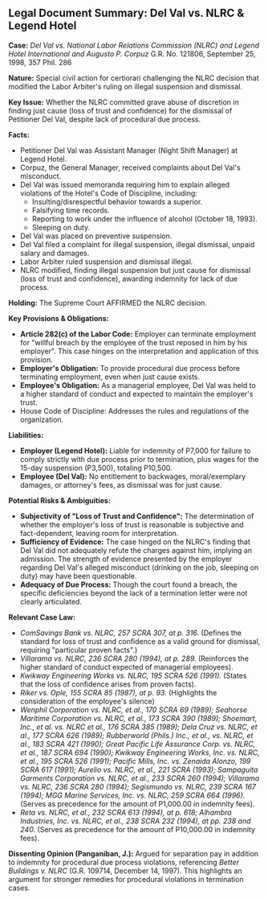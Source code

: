## Legal Document Summary: Del Val vs. NLRC & Legend Hotel

**Case:** *Del Val vs. National Labor Relations Commission (NLRC) and Legend Hotel International and Augusto P. Corpuz* G.R. No. 121806, September 25, 1998, 357 Phil. 286

**Nature:** Special civil action for certiorari challenging the NLRC decision that modified the Labor Arbiter's ruling on illegal suspension and dismissal.

**Key Issue:** Whether the NLRC committed grave abuse of discretion in finding just cause (loss of trust and confidence) for the dismissal of Petitioner Del Val, despite lack of procedural due process.

**Facts:**

*   Petitioner Del Val was Assistant Manager (Night Shift Manager) at Legend Hotel.
*   Corpuz, the General Manager, received complaints about Del Val's misconduct.
*   Del Val was issued memoranda requiring him to explain alleged violations of the Hotel's Code of Discipline, including:
    *   Insulting/disrespectful behavior towards a superior.
    *   Falsifying time records.
    *   Reporting to work under the influence of alcohol (October 18, 1993).
    *   Sleeping on duty.
*   Del Val was placed on preventive suspension.
*   Del Val filed a complaint for illegal suspension, illegal dismissal, unpaid salary and damages.
*   Labor Arbiter ruled suspension and dismissal illegal.
*   NLRC modified, finding illegal suspension but just cause for dismissal (loss of trust and confidence), awarding indemnity for lack of due process.

**Holding:** The Supreme Court AFFIRMED the NLRC decision.

**Key Provisions & Obligations:**

*   **Article 282(c) of the Labor Code:** Employer can terminate employment for "willful breach by the employee of the trust reposed in him by his employer". This case hinges on the interpretation and application of this provision.
*   **Employer's Obligation:** To provide procedural due process before terminating employment, even when just cause exists.
*   **Employee's Obligation:** As a managerial employee, Del Val was held to a higher standard of conduct and expected to maintain the employer's trust.
*   House Code of Discipline: Addresses the rules and regulations of the organization.

**Liabilities:**

*   **Employer (Legend Hotel):** Liable for indemnity of P7,000 for failure to comply strictly with due process prior to termination, plus wages for the 15-day suspension (P3,500), totaling P10,500.
*   **Employee (Del Val):** No entitlement to backwages, moral/exemplary damages, or attorney's fees, as dismissal was for just cause.

**Potential Risks & Ambiguities:**

*   **Subjectivity of "Loss of Trust and Confidence":** The determination of whether the employer's loss of trust is reasonable is subjective and fact-dependent, leaving room for interpretation.
*   **Sufficiency of Evidence:** The case hinged on the NLRC's finding that Del Val did not adequately refute the charges against him, implying an admission. The strength of evidence presented by the employer regarding Del Val's alleged misconduct (drinking on the job, sleeping on duty) may have been questionable.
*   **Adequacy of Due Process:** Though the court found a breach, the specific deficiencies beyond the lack of a termination letter were not clearly articulated.

**Relevant Case Law:**

*   *ComSavings Bank vs. NLRC, 257 SCRA 307, at p. 316.* (Defines the standard for loss of trust and confidence as a valid ground for dismissal, requiring "particular proven facts".)
*   *Villarama vs. NLRC, 236 SCRA 280 (1994), at p. 289.* (Reinforces the higher standard of conduct expected of managerial employees).
*   *Kwikway Engineering Works vs. NLRC, 195 SCRA 526 (1991).* (States that the loss of confidence arises from proven facts).
*   *Riker vs. Ople, 155 SCRA 85 (1987), at p. 93.* (Highlights the consideration of the employee's silence)
*   *Wenphil Corporation vs. NLRC, et.al., 170 SCRA 69 (1989); Seahorse Maritime Corporation vs. NLRC, et al., 173 SCRA 390 (1989); Shoemart, Inc., et al. vs. NLRC et al., 176 SCRA 385 (1989); Dela Cruz vs. NLRC, et al., 177 SCRA 626 (1989); Rubberworld (Phils.) Inc., et al., vs. NLRC, et al., 183 SCRA 421 (1990); Great Pacific Life Assurance Corp. vs. NLRC, et al., 187 SCRA 694 (1990); Kwikway Engineering Works, Inc. vs. NLRC, et al., 195 SCRA 526 (1991); Pacific Mills, Inc. vs. Zenaida Alonzo, 199 SCRA 617 (1991); Aurelio vs. NLRC, et al., 221 SCRA (1993); Sampaguita Garments Corporation vs. NLRC, et al., 233 SCRA 260 (1994); Villarama vs. NLRC, 236 SCRA 280 (1994); Segismundo vs. NLRC, 239 SCRA 167 (1994); MGG Marine Services, Inc. vs. NLRC, 259 SCRA 664 (1996).* (Serves as precedence for the amount of P1,000.00 in indemnity fees).
*   *Reta vs. NLRC, et al., 232 SCRA 613 (1994), at p. 618; Alhambra Industries, Inc. vs. NLRC, et al., 238 SCRA 232 (1994), at pp. 238 and 240.* (Serves as precedence for the amount of P10,000.00 in indemnity fees).

**Dissenting Opinion (Panganiban, J.):** Argued for separation pay in addition to indemnity for procedural due process violations, referencing *Better Buildings v. NLRC* (G.R. 109714, December 14, 1997). This highlights an argument for stronger remedies for procedural violations in termination cases.
